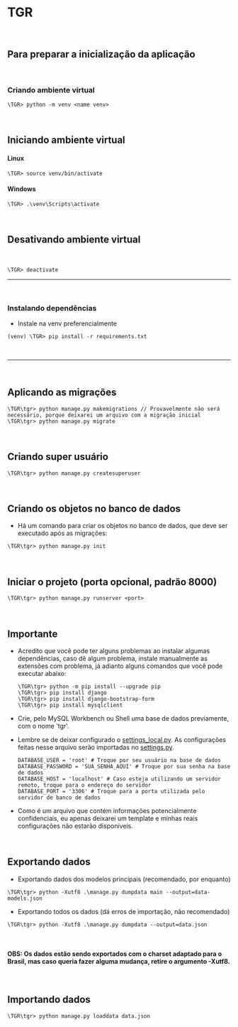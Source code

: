 # TGR

<br>

## Para preparar a inicialização da aplicação

<br>

### Criando ambiente virtual

```
\TGR> python -m venv <name venv>
```

<br>

## Iniciando ambiente virtual

#### Linux

```
\TGR> source venv/bin/activate
```

#### Windows

```
\TGR> .\venv\Scripts\activate
```

<br>

## Desativando ambiente virtual

<br>

```
\TGR> deactivate
```

---

<br>

### Instalando dependências
- Instale na venv preferencialmente

```
(venv) \TGR> pip install -r requirements.txt
```
<br>

---

<br>


## Aplicando as migrações

```
\TGR\tgr> python manage.py makemigrations // Provavelmente não será necessário, porque deixarei um arquivo com a migração inicial
\TGR\tgr> python manage.py migrate
```

<br>

## Criando super usuário

```
\TGR\tgr> python manage.py createsuperuser
```

<br>

## Criando os objetos no banco de dados

- Há um comando para criar os objetos no banco de dados, que deve ser executado após as migrações:

```
\TGR\tgr> python manage.py init
```

<br>

## Iniciar o projeto (porta opcional, padrão 8000)


```
\TGR\tgr> python manage.py runserver <port>
```

<br>

## Importante
- Acredito que você pode ter alguns problemas ao instalar algumas dependências, caso dê algum problema, instale manualmente as extensões com problema, já adianto alguns comandos que você pode executar abaixo:

    ```
    \TGR\tgr> python -m pip install --upgrade pip
    \TGR\tgr> pip install django
    \TGR\tgr> pip install django-bootstrap-form
    \TGR\tgr> pip install mysqlclient

    ```
- Crie, pelo MySQL Workbench ou Shell uma base de dados previamente, com o nome 'tgr'.
- Lembre se de deixar configurado o [settings_local.py](/tgr/tgr/settings_local.py). As configurações feitas nesse arquivo serão importadas no [settings.py](/tgr/tgr/settings.py).
    ```
    DATABASE_USER = 'root' # Troque por seu usuário na base de dados
    DATABASE_PASSWORD = 'SUA_SENHA_AQUI' # Troque por sua senha na base de dados
    DATABASE_HOST = 'localhost' # Caso esteja utilizando um servidor remoto, troque para o endereço do servidor
    DATABASE_PORT = '3306' # Troque para a porta utilizada pelo servidor de banco de dados
    ```
- Como é um arquivo que contém informações potencialmente confidenciais, eu apenas deixarei um template e minhas reais configurações não estarão disponíveis.

<br>

## Exportando dados

- Exportando dados dos modelos principais (recomendado, por enquanto)
```
\TGR\tgr> python -Xutf8 .\manage.py dumpdata main --output=data-models.json
```

- Exportando todos os dados (dá erros de importação, não recomendado)
```
\TGR\tgr> python -Xutf8 .\manage.py dumpdata --output=data.json
```

<br>

#### <b>OBS:</b> Os dados estão sendo exportados com o charset adaptado para o Brasil, mas caso queria fazer alguma mudança, retire o argumento -Xutf8.

<br>

## Importando dados

```
\TGR\tgr> python manage.py loaddata data.json
```
